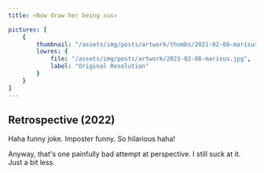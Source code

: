 ```yaml
---
title: «Now draw her being sus»

pictures: [
	{
		thumbnail: "/assets/img/posts/artwork/thumbs/2021-02-08-marisus.jpg",
		lowres: {
			file: "/assets/img/posts/artwork/2021-02-08-marisus.jpg",
			label: "Original Resolution"
		}
	}
]
---
```

## Retrospective (2022)
Haha funny joke. Imposter funny. So hilarious haha!

Anyway, that's one painfully bad attempt at perspective. I still suck at it. Just a bit less.
